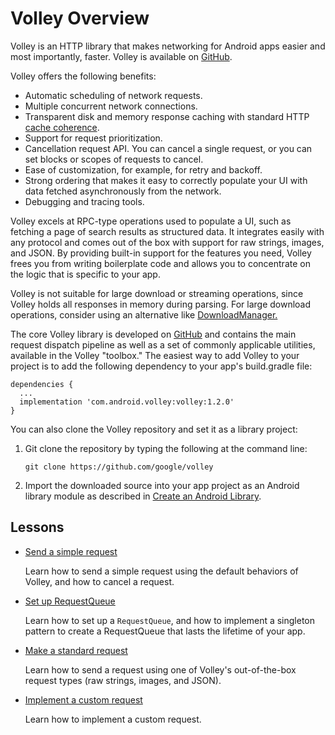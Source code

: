 # Volley Overview

Volley is an HTTP library that makes networking for Android apps easier and most importantly, faster. Volley is available on [GitHub](https://github.com/google/volley).

Volley offers the following benefits:
- Automatic scheduling of network requests.
- Multiple concurrent network connections.
- Transparent disk and memory response caching with standard HTTP [cache coherence](https://en.wikipedia.org/wiki/Cache_coherence).
- Support for request prioritization.
- Cancellation request API. You can cancel a single request, or you can set blocks or scopes of requests to cancel.
- Ease of customization, for example, for retry and backoff.
- Strong ordering that makes it easy to correctly populate your UI with data fetched asynchronously from the network.
- Debugging and tracing tools.

Volley excels at RPC-type operations used to populate a UI, such as fetching a page of search results as structured data. It integrates easily with any protocol and comes out of the box with support for raw strings, images, and JSON. By providing built-in support for the features you need, Volley frees you from writing boilerplate code and allows you to concentrate on the logic that is specific to your app.

Volley is not suitable for large download or streaming operations, since Volley holds all responses in memory during parsing. For large download operations, consider using an alternative like [DownloadManager.](https://developer.android.com/reference/android/app/DownloadManager)

The core Volley library is developed on [GitHub](https://github.com/google/volley) and contains the main request dispatch pipeline as well as a set of commonly applicable utilities, available in the Volley "toolbox." The easiest way to add Volley to your project is to add the following dependency to your app's build.gradle file:

```
dependencies {
  ...
  implementation 'com.android.volley:volley:1.2.0'
}
```

You can also clone the Volley repository and set it as a library project:

1. Git clone the repository by typing the following at the command line:
   ```
   git clone https://github.com/google/volley
   ```
2. Import the downloaded source into your app project as an Android library module as described in [Create an Android Library](https://developer.android.com/studio/projects/android-library).

## Lessons

- [Send a simple request](request-simple.md)

  Learn how to send a simple request using the default behaviors of Volley, and how to cancel a request.

- [Set up RequestQueue](request-queue.md)

  Learn how to set up a `RequestQueue`, and how to implement a singleton pattern to create a RequestQueue that lasts the lifetime of your app.

- [Make a standard request](request-standard.md)

  Learn how to send a request using one of Volley's out-of-the-box request types (raw strings, images, and JSON).

- [Implement a custom request](request-custom.md)

  Learn how to implement a custom request.